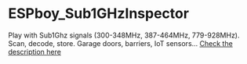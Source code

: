 # ESPboy_Sub1GHzInspector
Play with Sub1Ghz signals (300-348MHz, 387-464MHz, 779-928MHz). Scan, decode, store. Garage doors, barriers, IoT sensors...
[Check the description here](https://community.espboy.com/t/espboy-sub1ghz-inspector-cc1101-module/70/7)
